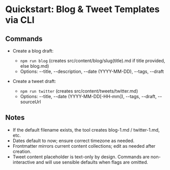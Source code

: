 # Quickstart: Blog & Tweet Templates via CLI

## Commands

- Create a blog draft:
  - `npm run blog` (creates src/content/blog/slug(title).md if title provided, else blog.md)
  - Options: --title, --description, --date (YYYY-MM-DD), --tags, --draft

- Create a tweet draft:
  - `npm run twitter` (creates src/content/tweets/twitter.md)
  - Options: --title, --date (YYYY-MM-DD[-HH-mm]), --tags, --draft, --sourceUrl

## Notes
- If the default filename exists, the tool creates blog-1.md / twitter-1.md, etc.
- Dates default to now; ensure correct timezone as needed.
- Frontmatter mirrors current content collections; edit as needed after creation.
- Tweet content placeholder is text-only by design. Commands are non-interactive and will use sensible defaults when flags are omitted.
